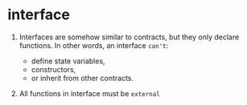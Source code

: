 # interface

1. Interfaces are somehow similar to contracts, but they only declare functions. In other words, an interface `can't`:

    - define state variables,
    - constructors,
    - or inherit from other contracts.

2. All functions in interface must be `external`